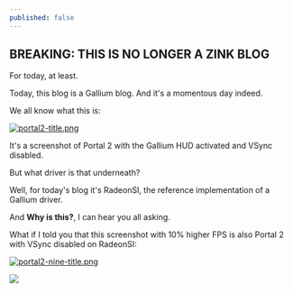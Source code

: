 ```yaml
---
published: false
---
```

## BREAKING: THIS IS NO LONGER A ZINK BLOG

For today, at least.

Today, this blog is a Gallium blog. And it's a momentous day indeed.

We all know what this is:

[![portal2-title.png]({{site.url}}/assets/portal2-title.png)]({{site.url}}/assets/portal2-title.png)

It's a screenshot of Portal 2 with the Gallium HUD activated and VSync disabled.

But what driver is that underneath?

Well, for today's blog it's RadeonSI, the reference implementation of a Gallium driver.

And **Why is this?**, I can hear you all asking.

What if I told you that this screenshot with 10% higher FPS is also Portal 2 with VSync disabled on RadeonSI:

[![portal2-nine-title.png]({{site.url}}/assets/portal2-nine-title.png)]({{site.url}}/assets/portal2-nine-title.png)

![](https://media.giphy.com/media/CaiVJuZGvR8HK/giphy.gif)